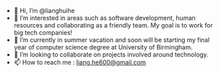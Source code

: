 - 👋 Hi, I’m @lianghuihe
- 👀 I’m interested in areas such as software development, human resources and collaborating as a friendly team. My goal is to work for big tech companies!
- 🌱 I’m currently in summer vacation and soon will be starting my final year of computer science degree at University of Birmingham.
- 💞️ I’m looking to collaborate on projects involved around technology.
- 📫 How to reach me : liang.he600@gmail.com

<!---
lianghuihe/lianghuihe is a ✨ special ✨ repository because its `README.md` (this file) appears on your GitHub profile.
You can click the Preview link to take a look at your changes.
--->
